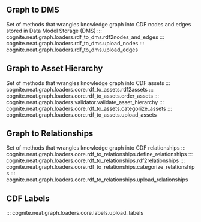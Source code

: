 ## Graph to DMS
Set of methods that wrangles knowledge graph into CDF nodes and edges stored in Data Model Storage (DMS)
::: cognite.neat.graph.loaders.rdf_to_dms.rdf2nodes_and_edges
::: cognite.neat.graph.loaders.rdf_to_dms.upload_nodes
::: cognite.neat.graph.loaders.rdf_to_dms.upload_edges


## Graph to Asset Hierarchy
Set of methods that wrangles knowledge graph into CDF assets
::: cognite.neat.graph.loaders.core.rdf_to_assets.rdf2assets
::: cognite.neat.graph.loaders.core.rdf_to_assets.order_assets
::: cognite.neat.graph.loaders.validator.validate_asset_hierarchy
::: cognite.neat.graph.loaders.core.rdf_to_assets.categorize_assets
::: cognite.neat.graph.loaders.core.rdf_to_assets.upload_assets

## Graph to Relationships
Set of methods that wrangles knowledge graph into CDF relationships
::: cognite.neat.graph.loaders.core.rdf_to_relationships.define_relationships
::: cognite.neat.graph.loaders.core.rdf_to_relationships.rdf2relationships
::: cognite.neat.graph.loaders.core.rdf_to_relationships.categorize_relationships
::: cognite.neat.graph.loaders.core.rdf_to_relationships.upload_relationships

## CDF Labels
::: cognite.neat.graph.loaders.core.labels.upload_labels